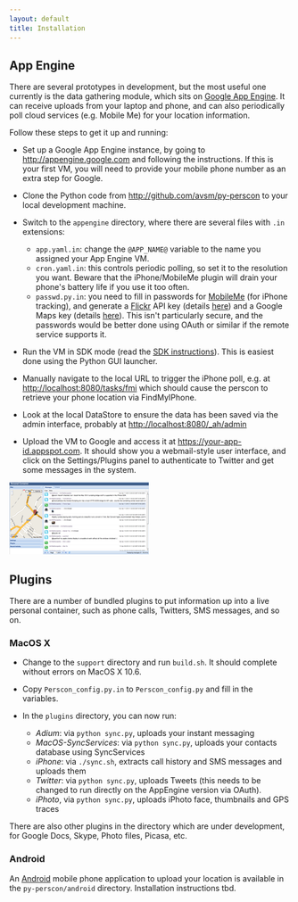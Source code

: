 ```yaml
---
layout: default
title: Installation
---
```


## App Engine

There are several prototypes in development, but the most useful one currently is the data gathering module, which sits on [Google App Engine](http://code.google.com/appengine).  It can receive uploads from your laptop and phone, and can also periodically poll cloud services (e.g. Mobile Me) for your location information.

Follow these steps to get it up and running:

* Set up a Google App Engine instance, by going to <http://appengine.google.com> and following the instructions. If this is your first VM, you will need to provide your mobile phone number as an extra step for Google.
* Clone the Python code from <http://github.com/avsm/py-perscon> to your local development machine.
* Switch to the `appengine` directory, where there are several files with `.in` extensions:

	* `app.yaml.in`: change the `@APP_NAME@` variable to the name you assigned your App Engine VM.
	* `cron.yaml.in`: this controls periodic polling, so set it to the resolution you want.  Beware that the iPhone/MobileMe plugin will drain your phone's battery life if you use it too often.
	* `passwd.py.in`: you need to fill in passwords for [MobileMe](http://me.com) (for iPhone tracking), and generate a [Flickr](http://flickr.com) API key (details [here](http://www.flickr.com/services/api/misc.api_keys.html)) and a Google Maps key (details [here](http://code.google.com/apis/maps/signup.html)).   This isn't particularly secure, and the passwords would be better done using OAuth or similar if the remote service supports it.

* Run the VM in SDK mode (read the [SDK instructions](http://code.google.com/appengine/downloads.html)).  This is easiest done using the Python GUI launcher.

* Manually navigate to the local URL to trigger the iPhone poll, e.g. at <http://localhost:8080/tasks/fmi> which should cause the perscon to retrieve your phone location via FindMyIPhone.

* Look at the local DataStore to ensure the data has been saved via the admin interface, probably at <http://localhost:8080/_ah/admin>

* Upload the VM to Google and access it at <https://your-app-id.appspot.com>.  It should show you a webmail-style user interface, and click on the Settings/Plugins panel to authenticate to Twitter and get some messages in the system.

<span><a href="images/perscon-extjs.png"><img src="images/perscon-extjs-thumb.png" /></a></span>

## Plugins

There are a number of bundled plugins to put information up into a live personal container, such as phone calls, Twitters, SMS messages, and so on.

### MacOS X

* Change to the `support` directory and run `build.sh`. It should complete without errors on MacOS X 10.6.
* Copy `Perscon_config.py.in` to `Perscon_config.py` and fill in the variables.
* In the `plugins` directory, you can now run:

	* *Adium*: via `python sync.py`, uploads your instant messaging
	* *MacOS-SyncServices*: via `python sync.py`, uploads your contacts database using SyncServices
	* *iPhone*: via `./sync.sh`, extracts call history and SMS messages and uploads them
	* *Twitter*: via `python sync.py`, uploads Tweets (this needs to be changed to run directly on the AppEngine version via OAuth).
	* *iPhoto*, via `python sync.py`, uploads iPhoto face, thumbnails and GPS traces

There are also other plugins in the directory which are under development, for Google Docs, Skype, Photo files, Picasa, etc.

### Android

An [Android](http://www.android.com/) mobile phone application to upload your location is available in the `py-perscon/android` directory.
Installation instructions tbd.
